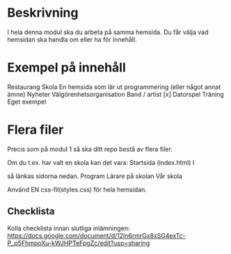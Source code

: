 # Beskrivning
I hela denna modul ska du arbeta på samma hemsida. 
Du får välja vad hemsidan ska handla om eller ha för innehåll. 

# Exempel på innehåll
Restaurang
Skola
En hemsida som lär ut programmering (eller något annat ämne)
Nyheter
Välgörenhetsorganisation
Band / artist [x]
Datorspel
Träning
Eget exempel

# Flera filer
Precis som på modul 1 så ska ditt repo bestå av flera filer. 

Om du t.ex. har valt en skola kan det vara:
Startsida (index.html)
I <nav> så länkas sidorna nedan.
Program
Lärare på skolan
Vår skola

Använd EN css-fil(styles.css) för hela hemsidan.

# Checklista
Kolla checklista innan slutliga inlämningen: https://docs.google.com/document/d/12ln6rmrGx8xSG4exTc-P_p5FhmpoXu-kWJHPTeFpgZc/edit?usp=sharing